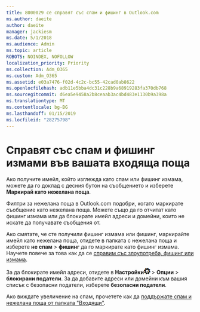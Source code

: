 ```yaml
---
title: 8000029 се справят със спам и фишинг в Outlook.com
ms.author: daeite
author: daeite
manager: jackiesm
ms.date: 5/1/2018
ms.audience: Admin
ms.topic: article
ROBOTS: NOINDEX, NOFOLLOW
localization_priority: Priority
ms.collection: Adm_O365
ms.custom: Adm_O365
ms.assetid: e03a7476-f02d-4c2c-bc55-42cad0ab8622
ms.openlocfilehash: adb11e5bba4dc31c228b9a68919283fa370db768
ms.sourcegitcommit: d6ea5e9458a2b8ceaab3ac4bd483e1130b9a398a
ms.translationtype: MT
ms.contentlocale: bg-BG
ms.lasthandoff: 01/15/2019
ms.locfileid: "28275798"
---
```

# <a name="deal-with-spam-or-phishing-scams-in-your-inbox"></a>Справят със спам и фишинг измами във вашата входяща поща

Ако получите имейл, който изглежда като спам или фишинг измама, можете да го доклад с десния бутон на съобщението и изберете **Маркирай като нежелана поща**. 
  
Филтри за нежелана поща в Outlook.com подобри, когато маркирате съобщение като нежелана поща. Можете също да го отчитат като фишинг измама или да блокирате имейл адреси и домейни, които не искате да получавате съобщения от.
  
Ако смятате, че сте получили фишинг измама или фишинг, маркирайте имейл като нежелана поща, отидете в папката с нежелана поща и изберете **не спам** \> **фишинг** да го маркирате като фишинг измама. Научете повече за това как да се [справим със злоупотреба, фишинг или измама](https://go.microsoft.com/fwlink/p/?linkid=873139).
  
За да блокирате имейл адреси, отидете в **Настройки**![настройки](media/f4b2e798-fff1-4a14-931f-5677a4543b58.png) \> **Опции** \> **блокирани податели**. За да добавите адреси или домейни към вашия списък с безопасни податели, изберете **безопасни податели**. 
  
Ако виждате увеличение на спам, прочетете как да [поддържате спам и нежелана поща от папката "Входящи"](https://go.microsoft.com/fwlink/p/?linkid=873140).
  

